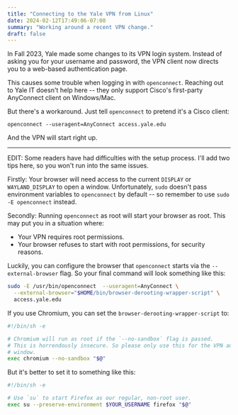 ```yaml
---
title: "Connecting to the Yale VPN from Linux"
date: 2024-02-12T17:49:06-07:00
summary: "Working around a recent VPN change."
draft: false
---
```


In Fall 2023, Yale made some changes to its VPN login system. 
Instead of asking you for your username and password, the VPN client now
directs you to a web-based authentication page. 

This causes some trouble when logging in with `openconnect`. Reaching out to
Yale IT doesn't help here -- they only support Cisco's first-party AnyConnect
client on Windows/Mac. 

But there's a workaround. Just tell `openconnect` to pretend it's a Cisco
client:

```
openconnect --useragent=AnyConnect access.yale.edu
```

And the VPN will start right up. 

----

EDIT: Some readers have had difficulties with the setup process. I'll add
two tips here, so you won't run into the same issues. 

Firstly: Your browser will need access to the current `DISPLAY` or
`WAYLAND_DISPLAY` to open a window. Unfortunately, `sudo` doesn't pass
environment variables to `openconnect` by default -- so remember to use `sudo
-E openconnect` instead. 

Secondly: Running `openconnect` as root will start your browser as root. This
may put you in a situation where: 

- Your VPN requires root permissions. 
- Your browser refuses to start with root permissions, for security reasons. 

Luckily, you can configure the browser that `openconnect` starts via the
`--external-browser` flag. So your final command will look something like this: 


```sh
sudo -E /usr/bin/openconnect  --useragent=AnyConnect \
  --external-browser="$HOME/bin/browser-derooting-wrapper-script" \
  access.yale.edu
```

If you use Chromium, you can set the `browser-derooting-wrapper-script` to: 

```sh
#!/bin/sh -e

# Chromium will run as root if the `--no-sandbox` flag is passed. 
# This is horrendously insecure. So please only use this for the VPN auth
# window. 
exec chromium --no-sandbox "$@"
```

But it's better to set it to something like this: 


```sh
#!/bin/sh -e

# Use `su` to start Firefox as our regular, non-root user. 
exec su --preserve-environment $YOUR_USERNAME firefox "$@"
```
